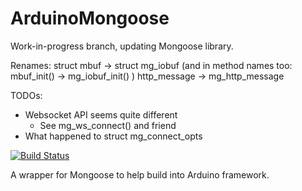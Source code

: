 # ArduinoMongoose

Work-in-progress branch, updating Mongoose library.

Renames:
  struct mbuf -> struct mg_iobuf  (and in method names too: mbuf_init() -> mg_iobuf_init() )
  http_message -> mg_http_message

TODOs:
  * Websocket API seems quite different
	- See mg_ws_connect() and friend
  * What happened to struct mg_connect_opts

[![Build Status](https://travis-ci.org/jeremypoulter/ArduinoMongoose.svg?branch=master)](https://travis-ci.org/jeremypoulter/ArduinoMongoose)

A wrapper for Mongoose to help build into Arduino framework.
